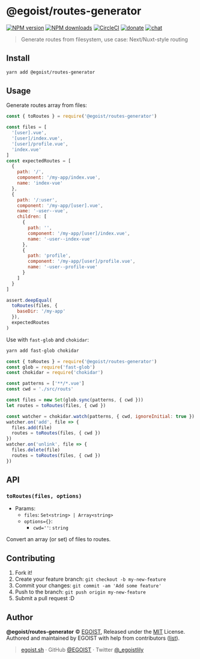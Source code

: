 # @egoist/routes-generator

[![NPM version](https://badgen.net/npm/v/@egoist/routes-generator)](https://npmjs.com/package/@egoist/routes-generator) [![NPM downloads](https://badgen.net/npm/dm/@egoist/routes-generator)](https://npmjs.com/package/@egoist/routes-generator) [![CircleCI](https://badgen.net/circleci/github/egoist/routes-generator/master)](https://circleci.com/gh/egoist/routes-generator/tree/master) [![donate](https://badgen.net/badge/support%20me/donate/ff69b4)](https://patreon.com/egoist) [![chat](https://badgen.net/badge/chat%20on/discord/7289DA)](https://chat.egoist.moe)

> Generate routes from filesystem, use case: Next/Nuxt-style routing

## Install

```bash
yarn add @egoist/routes-generator
```

## Usage

Generate routes array from files: 

```js
const { toRoutes } = require('@egoist/routes-generator')

const files = [
  '[user].vue',
  '[user]/index.vue',
  '[user]/profile.vue',
  'index.vue'
]
const expectedRoutes = [
  {
    path: '/',
    component: '/my-app/index.vue',
    name: 'index-vue'
  },
  {
    path: '/:user',
    component: '/my-app/[user].vue',
    name: '-user--vue',
    children: [
      {
        path: '',
        component: '/my-app/[user]/index.vue',
        name: '-user--index-vue'
      },
      {
        path: 'profile',
        component: '/my-app/[user]/profile.vue',
        name: '-user--profile-vue'
      }
    ]
  }
]

assert.deepEqual(
  toRoutes(files, {
    baseDir: '/my-app'
  }),
  expectedRoutes
)
```

Use with `fast-glob` and `chokidar`:

```bash
yarn add fast-glob chokidar
```

```js
const { toRoutes } = require('@egoist/routes-generator')
const glob = require('fast-glob')
const chokidar = require('chokidar')

const patterns = ['**/*.vue']
const cwd = './src/routs'

const files = new Set(glob.sync(patterns, { cwd }))
let routes = toRoutes(files, { cwd })

const watcher = chokidar.watch(patterns, { cwd, ignoreInitial: true })
watcher.on('add', file => {
  files.add(file)
  routes = toRoutes(files, { cwd })
})
watcher.on('unlink', file => {
  files.delete(file)
  routes = toRoutes(files, { cwd })
})
```

## API

### `toRoutes(files, options)`

- Params:
  - `files`: `Set<string> | Array<string>`
  - `options={}`:
    - `cwd=''`: `string`

Convert an array (or set) of files to routes.

## Contributing

1. Fork it!
2. Create your feature branch: `git checkout -b my-new-feature`
3. Commit your changes: `git commit -am 'Add some feature'`
4. Push to the branch: `git push origin my-new-feature`
5. Submit a pull request :D

## Author

**@egoist/routes-generator** © [EGOIST](https://github.com/egoist), Released under the [MIT](./LICENSE) License.<br>
Authored and maintained by EGOIST with help from contributors ([list](https://github.com/egoist/routes-generator/contributors)).

> [egoist.sh](https://egoist.sh) · GitHub [@EGOIST](https://github.com/egoist) · Twitter [@\_egoistlily](https://twitter.com/_egoistlily)
